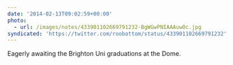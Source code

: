 ```yaml
---
date: '2014-02-13T09:02:59+00:00'
photo:
  - url: /images/notes/433901102669791232-BgWGwPNIAAAuw0c.jpg
syndicated: 'https://twitter.com/roobottom/status/433901102669791232'
---
```

Eagerly awaiting the Brighton Uni graduations at the Dome. 
